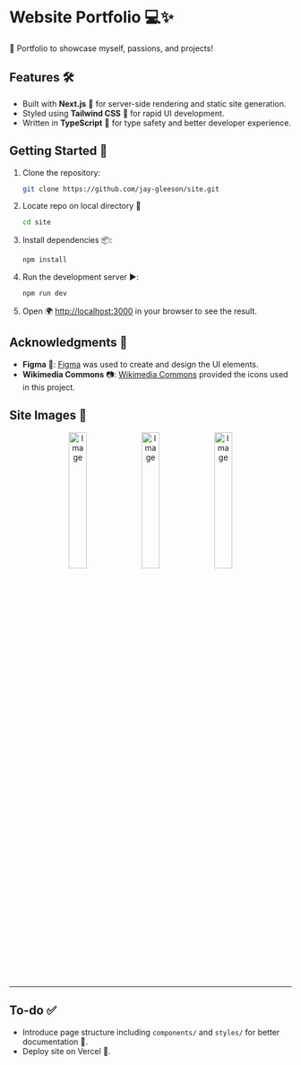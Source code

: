 # Website Portfolio 💻✨
💼 Portfolio to showcase myself, passions, and projects!

## Features 🛠️
- Built with **Next.js** 🚀 for server-side rendering and static site generation.
- Styled using **Tailwind CSS** 🎨 for rapid UI development.
- Written in **TypeScript** 📝 for type safety and better developer experience.

## Getting Started 🚀
1. Clone the repository:
    ```bash
    git clone https://github.com/jay-gleeson/site.git
    ```
2. Locate repo on local directory 📂
    ```bash
    cd site
    ```
3. Install dependencies 📦:
    ```bash
    npm install
    ```
4. Run the development server ▶️:
    ```bash
    npm run dev
    ```
5. Open 🌍 [http://localhost:3000](http://localhost:3000) in your browser to see the result.

## Acknowledgments 🙌
- **Figma** 🎨: [Figma](https://www.figma.com/) was used to create and design the UI elements.
- **Wikimedia Commons** 📷: [Wikimedia Commons](https://commons.wikimedia.org/wiki/) provided the icons used in this project.

## Site Images 📸
<div align="center">
    <img width="25%" alt="Image" src="https://github.com/user-attachments/assets/28f554d3-d03a-4b03-887b-2caef5f3a72b" />
    <img width="25%" alt="Image" src="https://github.com/user-attachments/assets/5374aa35-f19c-42d7-9974-147ecca8fed0" />
    <img width="25%" alt="Image" src="https://github.com/user-attachments/assets/959fb721-b68f-4559-ad1e-7d973c8e240b" />
</div>

---

## To-do ✅
- Introduce page structure including `components/` and `styles/` for better documentation 📖.
- Deploy site on Vercel 🚀.
